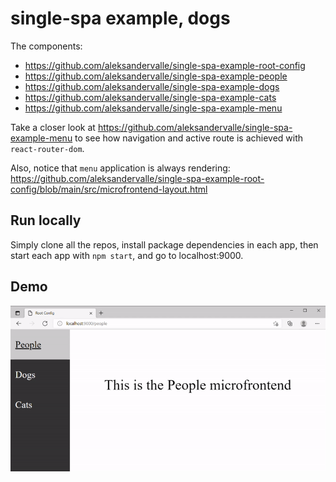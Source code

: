 # single-spa example, dogs

The components:

- https://github.com/aleksandervalle/single-spa-example-root-config
- https://github.com/aleksandervalle/single-spa-example-people
- https://github.com/aleksandervalle/single-spa-example-dogs
- https://github.com/aleksandervalle/single-spa-example-cats
- https://github.com/aleksandervalle/single-spa-example-menu

Take a closer look at https://github.com/aleksandervalle/single-spa-example-menu to see how navigation and active route is achieved with `react-router-dom`.

Also, notice that `menu` application is always rendering:  
https://github.com/aleksandervalle/single-spa-example-root-config/blob/main/src/microfrontend-layout.html

## Run locally

Simply clone all the repos, install package dependencies in each app, then start each app with `npm start`, and go to localhost:9000.

## Demo

![Working menu with active route](https://github.com/aleksandervalle/single-spa-example-root-config/raw/main/demo.gif 'Working menu with active route')
